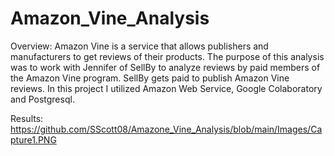 # Amazon_Vine_Analysis
Overview:
Amazon Vine is a service that allows publishers and manufacturers to get reviews of their products. The purpose of this analysis was to work with Jennifer of SellBy to analyze reviews by paid members of the Amazon Vine program. SellBy gets paid to publish Amazon Vine reviews. In this project I utilized Amazon Web Service, Google Colaboratory and Postgresql. 


Results:
https://github.com/SScott08/Amazone_Vine_Analysis/blob/main/Images/Capture1.PNG
